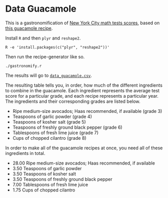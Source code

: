 Data Guacamole
=====
This is a gastronomification of 
[New York City math tests scores](https://data.cityofnewyork.us/Education/Math-Test-Results-2006-2012-District-All-Students/7yig-nj52),
based on [this guacamole recipe](http://www.theyummylife.com/guacamole).

Install `R` and then `plyr` and `reshape2`.

    R -e 'install.packages(c("plyr", "reshape2"))'

Then run the recipe-generator like so.

    ./gastronomify.r

The results will go to [`data_guacamole.csv`](data_guacamole.csv).

The resulting table tells you, in order, how much of the different ingredients
to combine in the guacamole. Each ingredient represents the average test score
for a particular grade, and each recipe represents a particular year. The
ingredients and their corresponding grades are listed below.

* Ripe medium-size avocados; Haas recommended, if available (grade 3)
* Teaspoons of garlic powder (grade 4)
* Teaspoons of kosher salt (grade 5)
* Teaspoons of freshly ground black pepper (grade 6)
* Tablespoons of fresh lime juice (grade 7)
* Cups of chopped cilantro (grade 8)

In order to make all of the guacamole recipes at once, you need all of these
ingredients in total.

* 28.00 Ripe medium-size avocados; Haas recommended, if available
* 3.50 Teaspoons of garlic powder
* 3.50 Teaspoons of kosher salt
* 3.50 Teaspoons of freshly ground black pepper
* 7.00 Tablespoons of fresh lime juice
* 1.75 Cups of chopped cilantro
